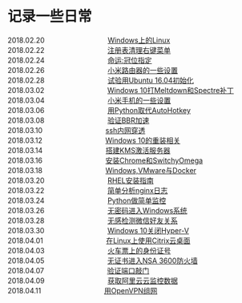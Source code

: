 # 记录一些日常
2018.02.20　　　　　　　　　[Windows上的Linux](https://github.com/beifangwudi/yukky/tree/master/20180220)  
2018.02.22　　　　　　　　　[注册表清理右键菜单](https://github.com/beifangwudi/yukky/tree/master/20180222)  
2018.02.24　　　　　　　　　[命运:冠位指定](https://github.com/beifangwudi/yukky/tree/master/20180224)  
2018.02.26　　　　　　　　　[小米路由器的一些设置](https://github.com/beifangwudi/yukky/tree/master/20180226)  
2018.02.28　　　　　　　　　[试验用Ubuntu 16.04初始化](https://github.com/beifangwudi/yukky/tree/master/20180228)  
2018.03.02　　　　　　　　　[Windows 10打Meltdown和Spectre补丁](https://github.com/beifangwudi/yukky/tree/master/20180302)  
2018.03.04　　　　　　　　　[小米手机的一些设置](https://github.com/beifangwudi/yukky/tree/master/20180304)  
2018.03.06　　　　　　　　　[用Python取代AutoHotkey](https://github.com/beifangwudi/yukky/tree/master/20180306)  
2018.03.08　　　　　　　　　[验证BBR加速](https://github.com/beifangwudi/yukky/tree/master/20180308)  
2018.03.10　　　　　　　　　[ssh内网穿透](https://github.com/beifangwudi/yukky/tree/master/20180310)  
2018.03.12　　　　　　　　　[Windows 10的重装相关](https://github.com/beifangwudi/yukky/tree/master/20180312)  
2018.03.14　　　　　　　　　[搭建KMS激活服务器](https://github.com/beifangwudi/yukky/tree/master/20180314)  
2018.03.16　　　　　　　　　[安装Chrome和SwitchyOmega](https://github.com/beifangwudi/yukky/tree/master/20180316)  
2018.03.18　　　　　　　　　[Windows,VMware与Docker](https://github.com/beifangwudi/yukky/tree/master/20180318)  
2018.03.20　　　　　　　　　[RHEL安装指南](https://github.com/beifangwudi/yukky/tree/master/20180320)  
2018.03.22　　　　　　　　　[简单分析nginx日志](https://github.com/beifangwudi/yukky/tree/master/20180322)  
2018.03.24　　　　　　　　　[Python做简单监控](https://github.com/beifangwudi/yukky/tree/master/20180324)  
2018.03.26　　　　　　　　　[无密码进入Windows系统](https://github.com/beifangwudi/yukky/tree/master/20180326)  
2018.03.28　　　　　　　　　[无感检测微信好友关系](https://github.com/beifangwudi/yukky/tree/master/20180328)  
2018.03.30　　　　　　　　　[Windows 10关闭Hyper-V](https://github.com/beifangwudi/yukky/tree/master/20180330)  
2018.04.01　　　　　　　　　[在Linux上使用Citrix云桌面](https://github.com/beifangwudi/yukky/tree/master/20180401)  
2018.04.03　　　　　　　　　[火车票上的身份证号](https://github.com/beifangwudi/yukky/tree/master/20180403)  
2018.04.05　　　　　　　　　[无证书进入NSA 3600防火墙](https://github.com/beifangwudi/yukky/tree/master/20180405)  
2018.04.07　　　　　　　　　[验证端口敲门](https://github.com/beifangwudi/yukky/tree/master/20180407)  
2018.04.09　　　　　　　　　[获取阿里云云监控数据](https://github.com/beifangwudi/yukky/tree/master/20180409)  
2018.04.11　　　　　　　　　[用OpenVPN组网](https://github.com/beifangwudi/yukky/tree/master/20180411)  